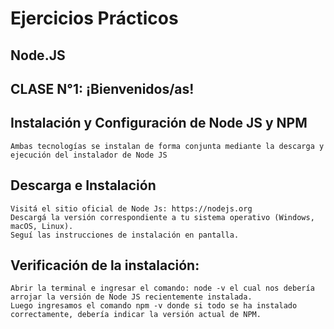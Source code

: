 # Ejercicios Prácticos
## Node.JS
## CLASE N°1: ¡Bienvenidos/as!

## Instalación y Configuración de Node JS y NPM
```
Ambas tecnologías se instalan de forma conjunta mediante la descarga y ejecución del instalador de Node JS
```
## Descarga e Instalación
```
Visitá el sitio oficial de Node Js: https://nodejs.org
Descargá la versión correspondiente a tu sistema operativo (Windows, macOS, Linux).
Seguí las instrucciones de instalación en pantalla.
```
## Verificación de la instalación:
```
Abrir la terminal e ingresar el comando: node -v el cual nos debería arrojar la versión de Node JS recientemente instalada.
Luego ingresamos el comando npm -v donde si todo se ha instalado correctamente, debería indicar la versión actual de NPM.
```
